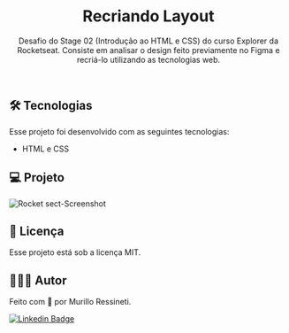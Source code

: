 <h1 align="center"> Recriando Layout </h1>

<p align="center">
Desafio do Stage 02 (Introdução ao HTML e CSS) do curso Explorer da Rocketseat. Consiste em analisar o design feito previamente no Figma e recriá-lo utilizando as tecnologias web.
</p>

<br>

## 🛠 Tecnologias

Esse projeto foi desenvolvido com as seguintes tecnologias:

- HTML e CSS


## 💻 Projeto

![Rocket sect-Screenshot](https://github.com/murilloressineti/explorer-rocketseat/assets/125047522/ec4c3617-79e0-4331-9ee9-205529bd2604)


## 📝 Licença

Esse projeto está sob a licença MIT.


## 🙋🏻‍♂️ Autor

Feito com 💙 por Murillo Ressineti.

[![Linkedin Badge](https://img.shields.io/badge/-Murillo-blue?style=flat-square&logo=Linkedin&logoColor=white&link=https://https://www.linkedin.com/in/murilloressineti/)](https://www.linkedin.com/in/murilloressineti/)

